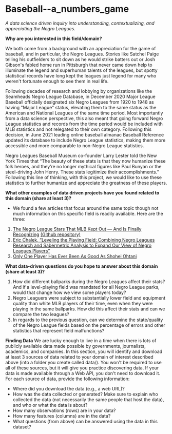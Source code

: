 # Baseball--a_numbers_game
*A data science driven inquiry into understanding, contextualizing, and appreciating the Negro Leagues.*

__Why are you interested in this field/domain?__

We both come from a background with an appreciation for the game of baseball, and in particular, the Negro Leagues. Stories like Satchel Paige telling his outfielders to sit down as he would strike batters out or Josh Gibson's fabled home run in Pittsburgh that never came down help to illuminate the legend and superhuman talents of the leagues, but spotty statistical records have long kept the leagues just legend for many who weren't fortunate enough to see them in real life. 

Following decades of research and lobbying by organizations like the Seamheads Negro League Database, in December 2020 Major League Baseball officially designated six Negro Leagues from 1920 to 1948 as having "Major League" status, elevating them to the same status as the American and National Leagues of the same time period. Most importantly from a data science perspective, this also meant that going forward Negro League statistics and records from the time period would be included with MLB statistics and not relegated to their own category. Following this decision, in June 2021 leading online baseball almanac Baseball Reference updated its database to include Negro League statistics, making them more accessible and more comparable to non-Negro League statistics.

Negro Leagues Baseball Museum co-founder Larry Lester told the New York Times that “The beauty of these stats is that they now humanize these folk heroes, and they’re no longer mythical figures like Paul Bunyan or the steel-driving John Henry. These stats legitimize their accomplishments.” Following this line of thinking, with this project, we would like to use these statistics to further humanize and appreciate the greatness of these players.

__What other examples of data driven projects have you found related to this domain (share at least 3)?__
  - We found a few articles that focus around the same topic though not much information on this specific field is readily available. Here are the three:
  1. [The Negro League Stars That MLB Kept Out — And Is Finally Recognizing](https://projects.fivethirtyeight.com/negro-leagues-mlb/) [(Github repository)](https://github.com/fivethirtyeight/negro-leagues-player-ratings)
  2. [Eric Chalek, “Leveling the Playing Field: Combining Negro Leagues Research and Sabermetric Analysis to Expand Our View of Negro Leagues Players”](https://youtu.be/6zU_b610-iE?t=217)
  3. [Only One Player Has Ever Been As Good As Shohei Ohtani](https://fivethirtyeight.com/features/long-before-shohei-ohtani-there-was-bullet-rogan/)

__What data-driven questions do you hope to answer about this domain (share at least 3)?__
1. How did different ballparks during the Negro Leagues affect their stats? And if a level-playing field was mandated for all Negro League parks, would that change how we view some players today? 
2. Negro Leaguers were subject to substantially lower field and equipment quality than white MLB players of their time, even when they were playing in the same ballparks. How did this affect their stats and can we compare the two leagues? 
3. In regards to the previous question, can we determine the state/quality of the Negro League fields based on the percentage of errors and other statistics that represent field malfunctions?

__Finding Data__
We are lucky enough to live in a time when there is lots of publicly available data made possible by governments, journalists, academics, and companies. In this section, you will identify and download at least 3 sources of data related to your domain of interest described above (into a folder you create called data/). You won't be required to use all of these sources, but it will give you practice discovering data. If your data is made available through a Web API, you don't need to download it. For each source of data, provide the following information:

 - Where did you download the data (e.g., a web URL)?
 - How was the data collected or generated? Make sure to explain who collected the data (not necessarily the same people that host the data), and who or what the data is about?
 - How many observations (rows) are in your data?
 - How many features (columns) are in the data?
 - What questions (from above) can be answered using the data in this dataset?
